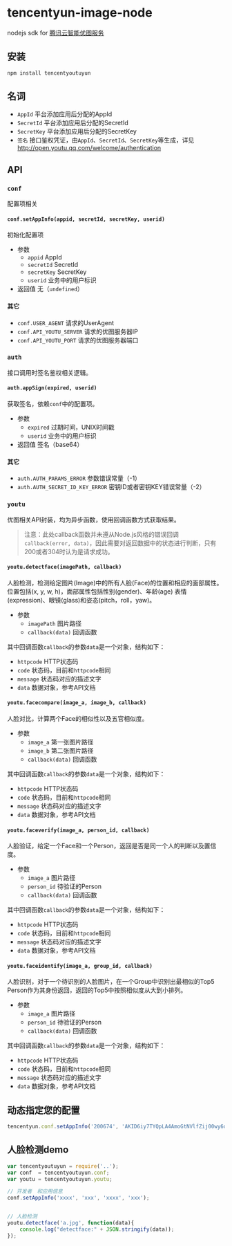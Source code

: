 # tencentyun-image-node

nodejs sdk for [腾讯云智能优图服务](http://www.qcloud.com/product/youtu.html)

## 安装

```sh
npm install tencentyoutuyun
```

## 名词

- `AppId` 平台添加应用后分配的AppId
- `SecretId` 平台添加应用后分配的SecretId
- `SecretKey` 平台添加应用后分配的SecretKey
- `签名` 接口鉴权凭证，由`AppId`、`SecretId`、`SecretKey`等生成，详见<http://open.youtu.qq.com/welcome/authentication>

## API

### `conf`

配置项相关

#### `conf.setAppInfo(appid, secretId, secretKey, userid)`

初始化配置项

- 参数
	- `appid` AppId
	- `secretId` SecretId
	- `secretKey` SecretKey
	- `userid` 业务中的用户标识
- 返回值 无（`undefined`）

#### 其它

- `conf.USER_AGENT` 请求的UserAgent
- `conf.API_YOUTU_SERVER` 请求的优图服务器IP
- `conf.API_YOUTU_PORT` 请求的优图服务器端口

### `auth`

接口调用时签名鉴权相关逻辑。

#### `auth.appSign(expired, userid)`

获取签名，依赖`conf`中的配置项。

- 参数
    - `expired` 过期时间，UNIX时间戳
    - `userid` 业务中的用户标识
- 返回值 签名（base64）

#### 其它

- `auth.AUTH_PARAMS_ERROR` 参数错误常量（-1）
- `auth.AUTH_SECRET_ID_KEY_ERROR` 密钥ID或者密钥KEY错误常量（-2）

### `youtu`

优图相关API封装，均为异步函数，使用回调函数方式获取结果。

> 注意：此处callback函数并未遵从Node.js风格的错误回调`callback(error, data)`，因此需要对返回数据中的状态进行判断，只有200或者304时认为是请求成功。

#### `youtu.detectface(imagePath, callback)`

人脸检测，检测给定图片(Image)中的所有人脸(Face)的位置和相应的面部属性。位置包括(x, y, w, h)，面部属性包括性别(gender)、年龄(age)
表情(expression)、眼镜(glass)和姿态(pitch，roll，yaw)。

- 参数
	- `imagePath` 图片路径
	- `callback(data)` 回调函数

其中回调函数`callback`的参数`data`是一个对象，结构如下：

- `httpcode` HTTP状态码
- `code` 状态码，目前和`httpcode`相同
- `message` 状态码对应的描述文字
- `data` 数据对象，参考API文档

#### `youtu.facecompare(image_a, image_b, callback)`

人脸对比，计算两个Face的相似性以及五官相似度。

- 参数
	- `image_a` 第一张图片路径
	- `image_b` 第二张图片路径
	- `callback(data)` 回调函数

其中回调函数`callback`的参数`data`是一个对象，结构如下：

- `httpcode` HTTP状态码
- `code` 状态码，目前和`httpcode`相同
- `message` 状态码对应的描述文字
- `data` 数据对象，参考API文档

#### `youtu.faceverify(image_a, person_id, callback)`

人脸验证，给定一个Face和一个Person，返回是否是同一个人的判断以及置信度。

- 参数
	- `image_a` 图片路径
	- `person_id` 待验证的Person
	- `callback(data)` 回调函数

其中回调函数`callback`的参数`data`是一个对象，结构如下：

- `httpcode` HTTP状态码
- `code` 状态码，目前和`httpcode`相同
- `message` 状态码对应的描述文字
- `data` 数据对象，参考API文档

#### `youtu.faceidentify(image_a, group_id, callback)`

人脸识别，对于一个待识别的人脸图片，在一个Group中识别出最相似的Top5 Person作为其身份返回，返回的Top5中按照相似度从大到小排列。

- 参数
	- `image_a` 图片路径
	- `person_id` 待验证的Person
	- `callback(data)` 回调函数

其中回调函数`callback`的参数`data`是一个对象，结构如下：

- `httpcode` HTTP状态码
- `code` 状态码，目前和`httpcode`相同
- `message` 状态码对应的描述文字
- `data` 数据对象，参考API文档


## 动态指定您的配置
```javascript
tencentyun.conf.setAppInfo('200674', 'AKID6iy7TYQpLA4AmoGtNVlfZij00wy6qEuI', 'LtkKOTyAV0g4i4UscFXDYEGUIlxZrtnL', '123456');
```

## 人脸检测demo
```javascript
var tencentyoutuyun = require('..');
var conf  = tencentyoutuyun.conf;
var youtu = tencentyoutuyun.youtu;

// 开发者　和应用信息
conf.setAppInfo('xxxx', 'xxx', 'xxxx', 'xxx');


// 人脸检测
youtu.detectface('a.jpg', function(data){
    console.log("detectface:" + JSON.stringify(data));
});
```
